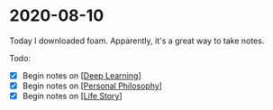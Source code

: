 
# 2020-08-10

Today I downloaded foam. Apparently, it's a great way to take notes.

Todo:

- [x] Begin notes on [[Deep Learning]]
- [x] Begin notes on [[Personal Philosophy]]
- [x] Begin notes on [[Life Story]]

[//begin]: # "Autogenerated link references for markdown compatibility"
[Deep Learning]: deep-learning "Deep Learning"
[Personal Philosophy]: personal-philosophy "Personal Philosophy"
[Life Story]: life-story "Life Story"
[//end]: # "Autogenerated link references"
